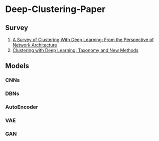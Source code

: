 # Deep-Clustering-Paper
## Survey
1. [A Survey of Clustering With Deep Learning: From the Perspective of Network Architecture](https://ieeexplore.ieee.org/stamp/stamp.jsp?tp=&arnumber=8412085)
2. [Clustering with Deep Learning: Taxonomy and New Methods](https://ieeexplore.ieee.org/stamp/stamp.jsp?tp=&arnumber=8412085)
## Models
### CNNs

### DBNs

### AutoEncoder

### VAE

### GAN
